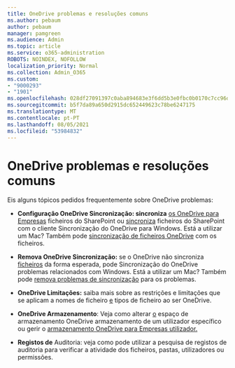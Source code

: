 ```yaml
---
title: OneDrive problemas e resoluções comuns
ms.author: pebaum
author: pebaum
manager: pamgreen
ms.audience: Admin
ms.topic: article
ms.service: o365-administration
ROBOTS: NOINDEX, NOFOLLOW
localization_priority: Normal
ms.collection: Admin_O365
ms.custom:
- "9000293"
- "1901"
ms.openlocfilehash: 028df27091397c0aba894683e3f6dd5b3e0fbc0b0170c7cc96d4da423dfd3119
ms.sourcegitcommit: b5f7da89a650d2915dc652449623c78be6247175
ms.translationtype: MT
ms.contentlocale: pt-PT
ms.lasthandoff: 08/05/2021
ms.locfileid: "53984832"
---
```

# <a name="onedrive-common-issues-and-resolutions"></a>OneDrive problemas e resoluções comuns

Eis alguns tópicos pedidos frequentemente sobre OneDrive problemas:

- **Configuração OneDrive Sincronização: sincroniza** [os OneDrive para Empresas](https://go.microsoft.com/fwlink/?linkid=533375) ficheiros do SharePoint ou [sincroniza](https://go.microsoft.com/fwlink/?linkid=871666) ficheiros do SharePoint com o cliente Sincronização do OneDrive para Windows.  Está a utilizar um Mac? Também pode [sincronização de ficheiros OneDrive](https://support.office.com/article/Sync-files-with-the-OneDrive-sync-client-on-Mac-OS-X-d11b9f29-00bb-4172-be39-997da46f913f) com os ficheiros.

- **Remova OneDrive Sincronização:** se o OneDrive não sincroniza [ficheiros](https://go.microsoft.com/fwlink/?linkid=866431) da forma esperada, pode Sincronização do OneDrive problemas relacionados com Windows. Está a utilizar um Mac? Também pode [remova problemas de sincronização](https://support.office.com/article/fix-onedrive-sync-problems-on-a-mac-af3012d7-13ec-4ac9-bbb1-ebcd2a0cd756) para os problemas.
- **OneDrive Limitações:** saiba mais sobre as restrições e limitações que se aplicam a nomes de ficheiro [e](https://support.office.com/article/Invalid-file-names-and-file-types-in-OneDrive-OneDrive-for-Business-and-SharePoint-64883a5d-228e-48f5-b3d2-eb39e07630fa) tipos de ficheiro ao ser OneDrive.
- **OneDrive Armazenamento**: Veja como alterar [o](https://docs.microsoft.com/onedrive/change-user-storage) espaço de armazenamento OneDrive armazenamento de um utilizador específico ou gerir o [armazenamento OneDrive para Empresas utilizador.](https://support.office.com/article/Manage-your-OneDrive-for-Business-storage-31519161-059C-4764-B6F8-F5CD29F7FE68)
- **Registos de** Auditoria: veja [](https://docs.microsoft.com/microsoft-365/compliance/search-the-audit-log-in-security-and-compliance#search-the-audit-log) como pode utilizar a pesquisa de registos de auditoria para verificar a atividade dos ficheiros, pastas, utilizadores ou permissões. 
